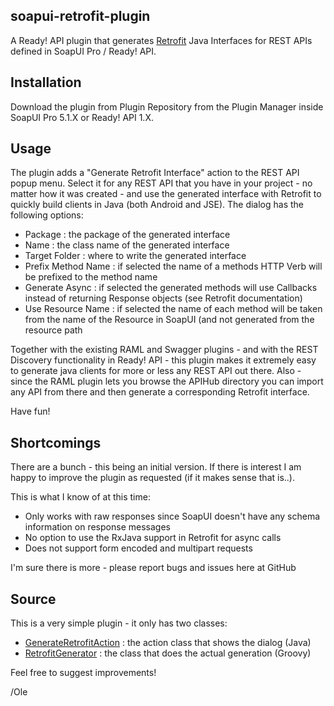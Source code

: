 ## soapui-retrofit-plugin

A Ready! API plugin that generates [Retrofit](http://square.github.io/retrofit/) Java Interfaces for REST APIs defined 
in SoapUI Pro / Ready! API.

## Installation

Download the plugin from Plugin Repository from the Plugin Manager inside SoapUI Pro 5.1.X or Ready! API 1.X.

## Usage

The plugin adds a "Generate Retrofit Interface" action to the REST API popup menu. Select it for any REST API that you have in
your project - no matter how it was created - and use the generated interface with Retrofit to quickly build clients in Java
(both Android and JSE). The dialog has the following options:

- Package : the package of the generated interface
- Name : the class name of the generated interface
- Target Folder : where to write the generated interface
- Prefix Method Name : if selected the name of a methods HTTP Verb will be prefixed to the method name
- Generate Async : if selected the generated methods will use Callbacks instead of returning Response objects (see Retrofit
documentation)
- Use Resource Name : if selected the name of each method will be taken from the name of the Resource in SoapUI (and not
generated from the resource path

Together with the existing RAML and Swagger plugins - and with the REST Discovery functionality in Ready! API - this plugin makes it
extremely easy to generate java clients for more or less any REST API out there. Also - since the RAML plugin lets you browse the APIHub
directory you can import any API from there and then generate a corresponding Retrofit interface.

Have fun!

## Shortcomings

There are a bunch - this being an initial version. If there is interest I am happy to improve the plugin as requested (if
it makes sense that is..).

This is what I know of at this time:
- Only works with raw responses since SoapUI doesn't have any schema information on response messages
- No option to use the RxJava support in Retrofit for async calls
- Does not support form encoded and multipart requests

I'm sure there is more - please report bugs and issues here at GitHub

## Source

This is a very simple plugin - it only has two classes:
- [GenerateRetrofitAction](https://github.com/olensmar/soapui-retrofit-plugin/tree/master/src/main/java/com/smartbear/soapui/plugin/retrofit/actions) : the action class that shows the dialog (Java)
- [RetrofitGenerator](https://github.com/olensmar/soapui-retrofit-plugin/tree/master/src/main/groovy/com.smartbear.soapui.plugin.retrofit/RetrofitGenerator.groovy) : the class that does the actual generation (Groovy)

Feel free to suggest improvements!

/Ole